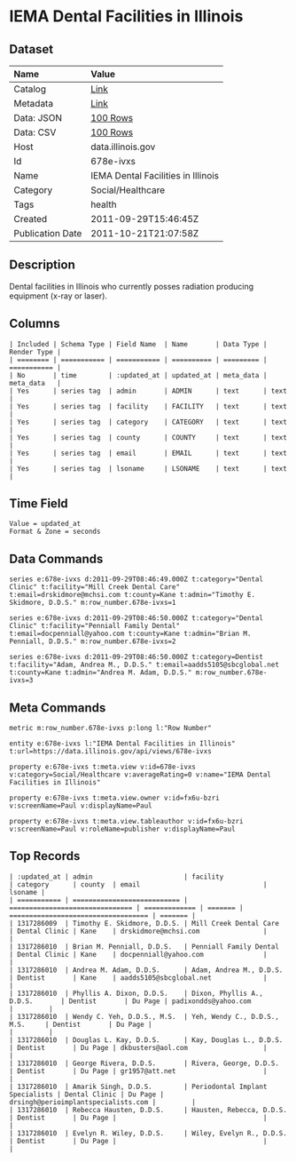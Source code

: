 # IEMA Dental Facilities in Illinois

## Dataset

| Name | Value |
| :--- | :---- |
| Catalog | [Link](https://catalog.data.gov/dataset/iema-dental-facilities-in-illinois-68236) |
| Metadata | [Link](https://data.illinois.gov/api/views/678e-ivxs) |
| Data: JSON | [100 Rows](https://data.illinois.gov/api/views/678e-ivxs/rows.json?max_rows=100) |
| Data: CSV | [100 Rows](https://data.illinois.gov/api/views/678e-ivxs/rows.csv?max_rows=100) |
| Host | data.illinois.gov |
| Id | 678e-ivxs |
| Name | IEMA Dental Facilities in Illinois |
| Category | Social/Healthcare |
| Tags | health |
| Created | 2011-09-29T15:46:45Z |
| Publication Date | 2011-10-21T21:07:58Z |

## Description

Dental facilities in Illinois who currently posses radiation producing equipment (x-ray or laser).

## Columns

```ls
| Included | Schema Type | Field Name  | Name       | Data Type | Render Type |
| ======== | =========== | =========== | ========== | ========= | =========== |
| No       | time        | :updated_at | updated_at | meta_data | meta_data   |
| Yes      | series tag  | admin       | ADMIN      | text      | text        |
| Yes      | series tag  | facility    | FACILITY   | text      | text        |
| Yes      | series tag  | category    | CATEGORY   | text      | text        |
| Yes      | series tag  | county      | COUNTY     | text      | text        |
| Yes      | series tag  | email       | EMAIL      | text      | text        |
| Yes      | series tag  | lsoname     | LSONAME    | text      | text        |
```

## Time Field

```ls
Value = updated_at
Format & Zone = seconds
```

## Data Commands

```ls
series e:678e-ivxs d:2011-09-29T08:46:49.000Z t:category="Dental Clinic" t:facility="Mill Creek Dental Care" t:email=drskidmore@mchsi.com t:county=Kane t:admin="Timothy E. Skidmore, D.D.S." m:row_number.678e-ivxs=1

series e:678e-ivxs d:2011-09-29T08:46:50.000Z t:category="Dental Clinic" t:facility="Penniall Family Dental" t:email=docpenniall@yahoo.com t:county=Kane t:admin="Brian M. Penniall, D.D.S." m:row_number.678e-ivxs=2

series e:678e-ivxs d:2011-09-29T08:46:50.000Z t:category=Dentist t:facility="Adam, Andrea M., D.D.S." t:email=aadds5105@sbcglobal.net t:county=Kane t:admin="Andrea M. Adam, D.D.S." m:row_number.678e-ivxs=3
```

## Meta Commands

```ls
metric m:row_number.678e-ivxs p:long l:"Row Number"

entity e:678e-ivxs l:"IEMA Dental Facilities in Illinois" t:url=https://data.illinois.gov/api/views/678e-ivxs

property e:678e-ivxs t:meta.view v:id=678e-ivxs v:category=Social/Healthcare v:averageRating=0 v:name="IEMA Dental Facilities in Illinois"

property e:678e-ivxs t:meta.view.owner v:id=fx6u-bzri v:screenName=Paul v:displayName=Paul

property e:678e-ivxs t:meta.view.tableauthor v:id=fx6u-bzri v:screenName=Paul v:roleName=publisher v:displayName=Paul
```

## Top Records

```ls
| :updated_at | admin                       | facility                        | category      | county  | email                               | lsoname | 
| =========== | =========================== | =============================== | ============= | ======= | =================================== | ======= | 
| 1317286009  | Timothy E. Skidmore, D.D.S. | Mill Creek Dental Care          | Dental Clinic | Kane    | drskidmore@mchsi.com                |         | 
| 1317286010  | Brian M. Penniall, D.D.S.   | Penniall Family Dental          | Dental Clinic | Kane    | docpenniall@yahoo.com               |         | 
| 1317286010  | Andrea M. Adam, D.D.S.      | Adam, Andrea M., D.D.S.         | Dentist       | Kane    | aadds5105@sbcglobal.net             |         | 
| 1317286010  | Phyllis A. Dixon, D.D.S.    | Dixon, Phyllis A., D.D.S.       | Dentist       | Du Page | padixondds@yahoo.com                |         | 
| 1317286010  | Wendy C. Yeh, D.D.S., M.S.  | Yeh, Wendy C., D.D.S., M.S.     | Dentist       | Du Page |                                     |         | 
| 1317286010  | Douglas L. Kay, D.D.S.      | Kay, Douglas L., D.D.S.         | Dentist       | Du Page | dkbusters@aol.com                   |         | 
| 1317286010  | George Rivera, D.D.S.       | Rivera, George, D.D.S.          | Dentist       | Du Page | gr1957@att.net                      |         | 
| 1317286010  | Amarik Singh, D.D.S.        | Periodontal Implant Specialists | Dental Clinic | Du Page | drsingh@perioimplantspecialists.com |         | 
| 1317286010  | Rebecca Hausten, D.D.S.     | Hausten, Rebecca, D.D.S.        | Dentist       | Du Page |                                     |         | 
| 1317286010  | Evelyn R. Wiley, D.D.S.     | Wiley, Evelyn R., D.D.S.        | Dentist       | Du Page |                                     |         | 
```